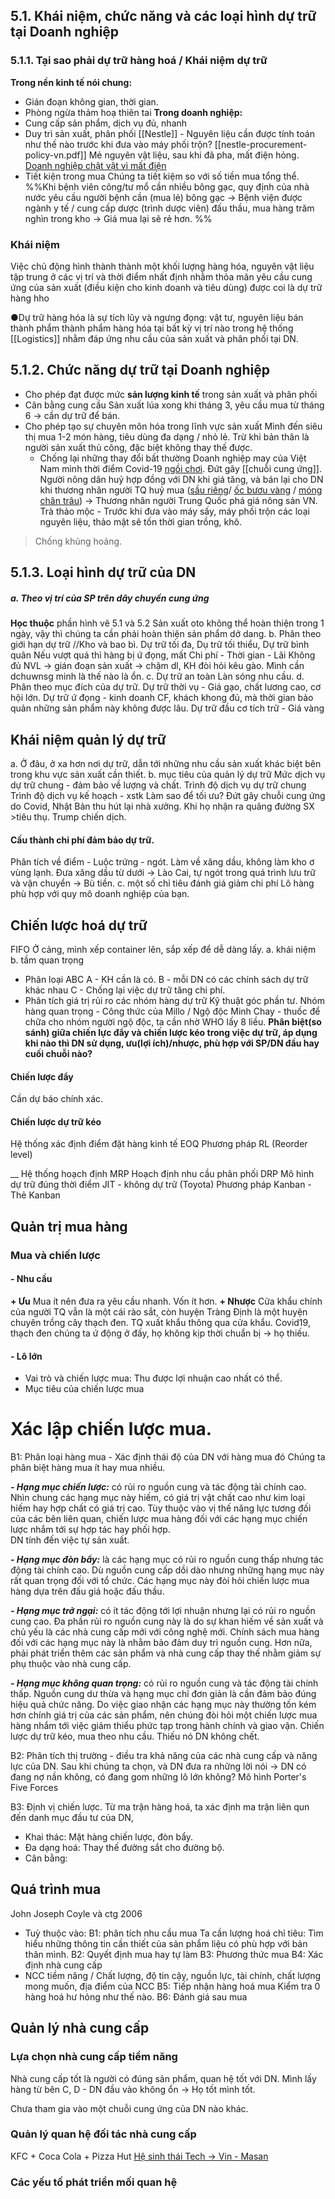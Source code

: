 ## 5.1. Khái niệm, chức năng và các loại hình dự trữ tại Doanh nghiệp
### 5.1.1. Tại sao phải dự trữ hàng hoá / Khái niệm dự trữ
**Trong nền kinh tế nói chung:** 
- Gián đoạn không gian, thời gian.
- Phòng ngừa thảm hoạ thiên tai
**Trong doanh nghiệp:**
- Cung cấp sản phẩm, dịch vụ đủ, nhanh 
- Duy trì sản xuất, phân phối 
[[Nestle]] - Nguyên liệu cần được tính toán như thế nào trước khi đưa vào máy phối trộn? [[nestle-procurement-policy-vn.pdf]] 
Mẻ nguyên vật liệu, sau khi đã pha, mất điện hỏng. [Doanh nghiệp chật vật vì mất điện](https://zingnews.vn/doanh-nghiep-chat-vat-vi-mat-dien-post1437480.html)
- Tiết kiện trong mua
  Chúng ta tiết kiệm so với số tiền mua tổng thể.
%%Khi bệnh viên công/tư mổ cần nhiều bông gạc, quy định của nhà nước yêu cầu người bệnh cần (mua lẻ) bông gạc -> Bệnh viện được ngành y tế / cung cấp dược (trình dược viên) đấu thầu, mua hàng trăm nghìn trong kho -> Giá mua lại sẽ rẻ hơn. %%
### Khái niệm
Việc chủ động hình thành thành một khối lượng hàng hóa, nguyên vật liệu tập trung ở các vị trí và thời điểm nhất định nhằm thỏa mãn yêu cầu cung ứng của sản xuất (điều kiện cho kinh doanh và tiêu dùng) được coi là dự trữ hàng hho

●Dự trữ hàng hóa là sự tích lũy và ngưng đọng:
	vật tư, nguyên liệu
	bán thành phẩm
	thành phẩm
	hàng hóa
tại bất kỳ vị trí nào trong hệ thống [[Logistics]] nhằm đáp ứng nhu cầu của sản xuất và phân phối tại DN. 
## 5.1.2. Chức năng dự trữ tại Doanh nghiệp
- Cho phép đạt được mức **sản lượng kinh tế** trong sản xuất và phân phối
- Cân bằng cung cầu
	Sản xuất lúa xong khi tháng 3, yêu cầu mua từ tháng 6 -> cần dự trữ để bán.
- Cho phép tạo sự chuyên môn hóa trong lĩnh vực sản xuất 
  Mình đến siêu thị mua 1-2 món hàng, tiêu dùng đa dạng / nhỏ lẻ. Trừ khi bản thân là người sản xuất thủ công, đặc biệt không thay thế được.
  - Chống lại những thay đổi bất thường
    Doanh nghiệp may của Việt Nam mình thời điểm Covid-19 [ngồi chơi](https://tapchicongthuong.vn/bai-viet/tac-dong-cua-dai-dich-covid-19-toi-cac-doanh-nghiep-det-may-tai-viet-nam-va-giai-phap-100345.htm). Đứt gãy [[chuỗi cung ứng]]. 
	Người nông dân huỷ hợp đồng với DN khi giá tăng, và bán lại cho DN khi thương nhân người TQ huỷ mua ([sầu riêng](https://thesaigontimes.vn/gia-sau-rieng-giam-lien-tuc-la-do-trung-quoc-co-nguon-cung-moi/)/ [ốc bươu vàng](https://vietnamnet.vn/thuong-lai-trung-quoc-mua-oc-buou-vang-de-lam-gi-147730.html) / [móng chân trâu](https://vnexpress.net/chieu-thu-mua-nong-san-la-cua-thuong-lai-trung-quoc-2958099.html)) -> Thương nhân người Trung Quốc phá giá nông sản VN.
    Trà thảo mộc - Trước khi đưa vào máy sấy, máy phối trộn các loại nguyên liệu, thảo mật sẽ tốn thời gian trồng, khô.
> Chống khủng hoảng.
## 5.1.3. Loại hình dự trữ của DN
##### a. Theo vị trí của SP trên dây chuyền cung ứng 
**Học thuộc** phần hình vẽ 5.1 và 5.2
Sản xuất oto không thể hoàn thiện trong 1 ngày, vậy thì chúng ta cần phải hoàn thiện sản phẩm dở dang.
b. Phân theo giới hạn dự trữ
//Kho và bao bì.
Dự trữ tối đa,
Dụ trữ tối thiểu,
Dự trữ bình quân
Nếu vượt quá thì hàng bị ứ đọng, mất Chi phí - Thời gian - Lãi
Không đủ NVL -> gián đoạn sản xuất -> chậm dl, KH đòi hỏi kêu gào. Mình cần dchuwnsg minh là thế nào là ổn.
c. Dự trữ an toàn
Làn sóng nhu cầu.
d. Phân theo mục đích của dự trữ.
Dự trữ thời vụ - Giá gạo, chất lương cao, cơ hội lớn.
Dự trữ ứ đọng - kinh doanh CF, khách khong đủ, mà thời gian bảo quản những sản phẩm này không được lâu.
Dự trữ đầu cơ tích trữ - Giá vàng 
## Khái niệm quản lý dự trữ
a. 
Ở đâu, ở xa hơn nơi dự trữ, dẫn tới những nhu cầu sản xuất khác biệt bên trong khu vực sản xuất cần thiết.
b. mục tiêu của quản lý dự trữ
	Mức dịch vụ dự trữ chung - đảm bảo về lượng và chất.
	Trình độ dịch vụ dự trữ chung 
	Trình độ dịch vụ kế hoạch - xstk
Làm sao để tối ưu? Đứt gãy chuỗi cung ứng do Covid, Nhật Bản thu hút lại nhà xưởng. Khi họ nhận ra quãng đường SX >tiêu thụ. Trump chiến dịch.
#### Cấu thành chi phí đảm bảo dự trữ.
Phân tích về điểm - Luộc trứng - ngót. Làm về xăng dầu, không làm kho ơ vùng lạnh. Đưa xăng dầu từ dưới -> Lào Cai, tự ngót trong quá trình lưu trữ và vận chuyển -> Bù tiền.
c. một số chỉ tiêu đánh giá giảm chi phí
Lô hàng phù hợp với quy mô doanh nghiệp của bạn.
## Chiến lược hoá dự trữ
FIFO Ở cảng, mình xếp container lên, sắp xếp để dễ dàng lấy.
a. khái niệm
b. tầm quan trọng
- Phân loại ABC 
  A - KH cần là có.
  B - mỗi DN có các chính sách dự trữ khác nhau
  C - Chống lại việc dự trữ tăng chi phí.
- Phân tích giá trị rủi ro các nhóm hàng dự trữ
Kỹ thuật góc phần tư.
Nhóm hàng quan trọng - Công thức của Millo / Ngộ độc Minh Chay - thuốc để chữa cho nhóm người ngộ độc, ta cần nhờ WHO lấy 8 liều.
**Phân biệt(so sánh) giữa chiến lực đẩy và chiến lược kéo trong việc dự trữ, áp dụng khi nào thì DN sử dụng, ưu(lợi ích)/nhược, phù hợp với SP/DN đầu hay cuối chuỗi nào?**
#### Chiến lược đẩy
Cần dự báo chính xác.
#### Chiến lược dự trữ kéo
Hệ thống xác định điểm đặt hàng kinh tế EOQ 
Phương pháp RL (Reorder level)

__
Hệ thống hoạch định MRP
Hoạch định nhu cầu phân phối DRP
Mô hình dự trữ đúng thời điểm JIT - không dự trữ (Toyota)
Phương pháp Kanban - Thẻ Kanban 
## Quản trị mua hàng 
### Mua và chiến lược
#### - Nhu cầu 
**+ Ưu**
Mua ít nên đưa ra yêu cầu nhanh. Vốn ít hơn.
**+ Nhược**
Cửa khẩu chính của người TQ vẫn là một cái rào sắt, còn huyện Tràng Định là một huyện chuyên trồng cây thạch đen. TQ xuất khẩu thông qua cửa khẩu. Covid19, thạch đen chúng ta ứ động ở đấy, họ không kịp thời chuẩn bị -> họ thiếu.

#### - Lô lớn
- Vai trò và chiến lược mua:
  Thu được lợi nhuận cao nhất có thể.
- Mục tiêu của chiến lược mua
# Xác lập chiến lược mua.
B1: Phân loại hàng mua - Xác định thái độ của DN với hàng mua đó
Chúng ta phân biệt hàng mua ít hay mua nhiều.

**_- Hạng mục chiến lược:_** có rủi ro nguồn cung và tác động tài chính cao. Nhìn chung các hạng mục này hiếm, có giá trị vật chất cao như kim loại hiếm hay hợp chất có giá trị cao. Tùy thuộc vào vị thế năng lực tương đối của các bên liên quan, chiến lược mua hàng đối với các hạng mục chiến lược nhắm tới sự hợp tác hay phối hợp.  
DN tính đến việc tự sản xuất.

**_- Hạng mục đòn bẩy:_** là các hạng mục có rủi ro nguồn cung thấp nhưng tác động tài chính cao. Dù nguồn cung cấp dồi dào nhưng những hạng mục này rất quan trọng đối với tổ chức. Các hạng mục này đòi hỏi chiến lược mua hàng dựa trên đấu giá hoặc đấu thầu.

**_- Hạng mục trở ngại:_** có ít tác động tới lợi nhuận nhưng lại có rủi ro nguồn cung cao. Đa phần rủi ro nguồn cung này là do sự khan hiếm về sản xuất và chủ yếu là các nhà cung cấp mới với công nghệ mới. Chính sách mua hàng đối với các hạng mục này là nhằm bảo đảm duy trì nguồn cung. Hơn nữa, phải phát triển thêm các sản phẩm và nhà cung cấp thay thế nhằm giảm sự phụ thuộc vào nhà cung cấp.

**_- Hạng mục không quan trọng:_** có rủi ro nguồn cung và tác động tài chính thấp. Nguồn cung dư thừa và hạng mục chỉ đơn giản là cần đảm bảo đúng hiệu quả chức năng. Do việc giao nhận các hạng mục này thường tốn kém hơn chính giá trị của các sản phẩm, nên chúng đòi hỏi một chiến lược mua hàng nhắm tới việc giảm thiểu phức tạp trong hành chính và giao vận.
Chiến lược dự trữ kéo, mua theo nhu cầu. Thiếu nó DN không chết.

B2: Phân tích thị trường - điều tra khả năng của các nhà cung cấp và năng lực của DN.
Sau khi chúng ta chọn, và DN đưa ra những lời nói -> DN có đang nợ nần không, có đang gom những lô lớn không?
Mô hình Porter's Five Forces

B3: Định vị chiến lược.
Từ ma trận hàng hoá, ta xác định ma trận liên qun đến danh mục đầu tư của DN,

- Khai thác: Mặt hàng chiến lược, đòn bẩy.
- Đa dạng hoá: Thay thế đường sắt cho đường bộ.
- Cân bằng: 

## Quá trình mua
John Joseph Coyle và ctg 2006
- Tuỳ thuộc vào:
B1: phân tích nhu cầu mua
Ta cần lượng hoá chỉ tiêu: Tìm hiểu những thông tin cần thiết của sản phẩm liệu có phù hợp với bản thân mình.
B2: Quyết định mua hay tự làm
B3: Phương thức mua
B4: Xác định nhà cung cấp
- NCC tiềm năng / Chất lượng, độ tin cậy, nguồn lực, tài chính, chất lượng mong muốn, địa điểm của NCC
B5: Tiếp nhận hàng hoá mua
Kiểm tra 0 hàng hoá hư hỏng như thế nào.
B6: Đánh giá sau mua
## Quản lý nhà cung cấp
### Lựa chọn nhà cung cấp tiềm năng
Nhà cung cấp tốt là người có đúng sản phẩm, quan hệ tốt với DN.
Mình lấy hàng từ bên C, D - DN đầu vào không ổn -> Họ tốt mình tốt.

Chưa tham gia vào một chuỗi cung ứng của DN nào khác.
### Quản lý quan hệ đối tác nhà cung cấp
KFC + Coca Cola + Pizza Hut
[Hệ sinh thái Tech -> Vin - Masan](https://cafef.vn/kham-pha-he-sinh-thai-nhieu-cong-ty-ty-do-nhat-cua-2-ty-phu-lap-nghiep-tu-dong-au-tu-thuc-pham-khoang-san-den-ngan-hang-dia-oc-cong-nghe-2022092910235145.chn#:~:text=Hòa%2C%20Phúc%20Long…-,Với%20hàng%20loạt%20doanh%20nghiệp%20quy%20mô%20lớn%2C%20Masan%20–%20Techcombank,đạt%205%2C3%20tỷ%20USD.)


### Các yếu tố phát triển mối quan hệ

